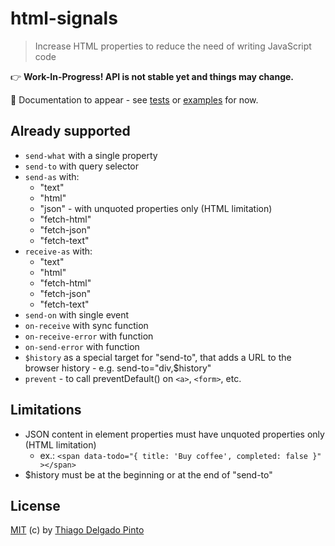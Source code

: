 # html-signals

> Increase HTML properties to reduce the need of writing JavaScript code

👉 **Work-In-Progress! API is not stable yet and things may change.**

📝 Documentation to appear - see [tests](/test/index.spec.ts) or [examples](/examples/) for now.


## Already supported

- `send-what` with a single property
- `send-to` with query selector
- `send-as` with:
  - "text"
  - "html"
  - "json" - with unquoted properties only (HTML limitation)
  - "fetch-html"
  - "fetch-json"
  - "fetch-text"
- `receive-as` with:
  - "text"
  - "html"
  - "fetch-html"
  - "fetch-json"
  - "fetch-text"
- `send-on` with single event
- `on-receive` with sync function
- `on-receive-error` with function
- `on-send-error` with function
- `$history` as a special target for "send-to", that adds a URL to the browser history - e.g. send-to="div,$history"
- `prevent` - to call preventDefault() on `<a>`, `<form>`, etc.


## Limitations

- JSON content in element properties must have unquoted properties only (HTML limitation)
  - ex.: `<span data-todo="{ title: 'Buy coffee', completed: false }" ></span>`
- $history must be at the beginning or at the end of "send-to"

## License

[MIT](/LICENSE) (c) by [Thiago Delgado Pinto](https://github.com/thiagodp)
